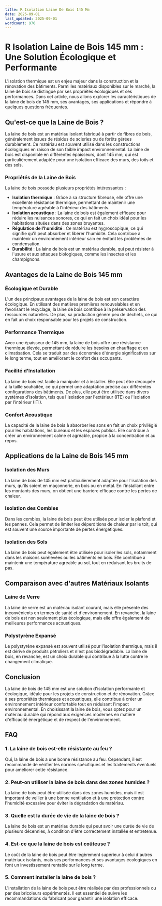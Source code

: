 ```yaml
---
title: R Isolation Laine De Bois 145 Mm
date: 2025-09-01
last_updated: 2025-09-01
wordcount: 976
---
```


# R Isolation Laine de Bois 145 mm : Une Solution Écologique et Performante

L'isolation thermique est un enjeu majeur dans la construction et la rénovation des bâtiments. Parmi les matériaux disponibles sur le marché, la laine de bois se distingue par ses propriétés écologiques et ses performances. Dans cet article, nous allons explorer les caractéristiques de la laine de bois de 145 mm, ses avantages, ses applications et répondre à quelques questions fréquentes.

## Qu'est-ce que la Laine de Bois ?

La laine de bois est un matériau isolant fabriqué à partir de fibres de bois, généralement issues de résidus de scieries ou de forêts gérées durablement. Ce matériau est souvent utilisé dans les constructions écologiques en raison de son faible impact environnemental. La laine de bois est disponible en différentes épaisseurs, dont 145 mm, qui est particulièrement adaptée pour une isolation efficace des murs, des toits et des sols.

### Propriétés de la Laine de Bois

La laine de bois possède plusieurs propriétés intéressantes :

- **Isolation thermique** : Grâce à sa structure fibreuse, elle offre une excellente résistance thermique, permettant de maintenir une température agréable à l'intérieur des bâtiments.
- **Isolation acoustique** : La laine de bois est également efficace pour réduire les nuisances sonores, ce qui en fait un choix idéal pour les habitations situées dans des zones bruyantes.
- **Régulation de l'humidité** : Ce matériau est hygroscopique, ce qui signifie qu'il peut absorber et libérer l'humidité. Cela contribue à maintenir un environnement intérieur sain en évitant les problèmes de condensation.
- **Durabilité** : La laine de bois est un matériau durable, qui peut résister à l'usure et aux attaques biologiques, comme les insectes et les champignons.

## Avantages de la Laine de Bois 145 mm

### Écologique et Durable

L'un des principaux avantages de la laine de bois est son caractère écologique. En utilisant des matières premières renouvelables et en favorisant le recyclage, la laine de bois contribue à la préservation des ressources naturelles. De plus, sa production génère peu de déchets, ce qui en fait un choix responsable pour les projets de construction.

### Performance Thermique

Avec une épaisseur de 145 mm, la laine de bois offre une résistance thermique élevée, permettant de réduire les besoins en chauffage et en climatisation. Cela se traduit par des économies d'énergie significatives sur le long terme, tout en améliorant le confort des occupants.

### Facilité d'Installation

La laine de bois est facile à manipuler et à installer. Elle peut être découpée à la taille souhaitée, ce qui permet une adaptation précise aux différentes configurations des bâtiments. De plus, elle peut être utilisée dans divers systèmes d'isolation, tels que l'isolation par l'extérieur (ITE) ou l'isolation par l'intérieur (ITI).

### Confort Acoustique

La capacité de la laine de bois à absorber les sons en fait un choix privilégié pour les habitations, les bureaux et les espaces publics. Elle contribue à créer un environnement calme et agréable, propice à la concentration et au repos.

## Applications de la Laine de Bois 145 mm

### Isolation des Murs

La laine de bois de 145 mm est particulièrement adaptée pour l'isolation des murs, qu'ils soient en maçonnerie, en bois ou en métal. En l'installant entre les montants des murs, on obtient une barrière efficace contre les pertes de chaleur.

### Isolation des Combles

Dans les combles, la laine de bois peut être utilisée pour isoler le plafond et les pannes. Cela permet de limiter les déperditions de chaleur par le toit, qui est souvent une source importante de pertes énergétiques.

### Isolation des Sols

La laine de bois peut également être utilisée pour isoler les sols, notamment dans les maisons surélevées ou les bâtiments en bois. Elle contribue à maintenir une température agréable au sol, tout en réduisant les bruits de pas.

## Comparaison avec d'autres Matériaux Isolants

### Laine de Verre

La laine de verre est un matériau isolant courant, mais elle présente des inconvénients en termes de santé et d'environnement. En revanche, la laine de bois est non seulement plus écologique, mais elle offre également de meilleures performances acoustiques.

### Polystyrène Expansé

Le polystyrène expansé est souvent utilisé pour l'isolation thermique, mais il est dérivé de produits pétroliers et n'est pas biodégradable. La laine de bois, en revanche, est un choix durable qui contribue à la lutte contre le changement climatique.

## Conclusion

La laine de bois de 145 mm est une solution d'isolation performante et écologique, idéale pour les projets de construction et de rénovation. Grâce à ses propriétés thermiques et acoustiques, elle contribue à créer un environnement intérieur confortable tout en réduisant l'impact environnemental. En choisissant la laine de bois, vous optez pour un matériau durable qui répond aux exigences modernes en matière d'efficacité énergétique et de respect de l'environnement.

## FAQ

### 1. La laine de bois est-elle résistante au feu ?

Oui, la laine de bois a une bonne résistance au feu. Cependant, il est recommandé de vérifier les normes spécifiques et les traitements éventuels pour améliorer cette résistance.

### 2. Peut-on utiliser la laine de bois dans des zones humides ?

La laine de bois peut être utilisée dans des zones humides, mais il est important de veiller à une bonne ventilation et à une protection contre l'humidité excessive pour éviter la dégradation du matériau.

### 3. Quelle est la durée de vie de la laine de bois ?

La laine de bois est un matériau durable qui peut avoir une durée de vie de plusieurs décennies, à condition d'être correctement installée et entretenue.

### 4. Est-ce que la laine de bois est coûteuse ?

Le coût de la laine de bois peut être légèrement supérieur à celui d'autres matériaux isolants, mais ses performances et ses avantages écologiques en font un investissement rentable sur le long terme.

### 5. Comment installer la laine de bois ?

L'installation de la laine de bois peut être réalisée par des professionnels ou par des bricoleurs expérimentés. Il est essentiel de suivre les recommandations du fabricant pour garantir une isolation efficace.